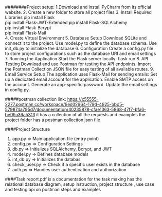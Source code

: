 ########Project setup:
1.Download and install PyCharm from its official website.
2. Create a new folder to store all project files 
3. Install Required Libraries
pip install Flask            
pip install Flask-JWT-Extended 
pip install Flask-SQLAlchemy  
pip install Flask-Bcrypt     
pip install Flask-Mail        
4. Create Virtual Environment
5. Database Setup
      Download SQLite and connect it to the project.
      Use model.py to define the database schema.
      Use init_db.py to initialize the database
6. Configuration
Create a config.py file to store project configurations such as the database URI and email settings
7. Running the Application
        Start the Flask server locally: flask run
8. API Testing 
Download and use Postman for testing the API endpoints.
Import the Postman Collection JSON file for easy testing of all available routes.
9. Email Service Setup
The application uses Flask-Mail for sending emails:
        Set up a dedicated email account for the application.
        Enable SMTP access on the account.
        Generate an app-specific password.
        Update the email settings in config.py.





#####postman collection link: https://x55555-2277.postman.co/workspace/9ed02964-179d-4925-bbd5-579874a795d7/documentation/40235878-cfae1363-5868-47f7-bfa6-be09a36a5313
it has a collection of all the requests and examples
the project folder has a postman collection json file 





####Project Structure 
1.	app.py => Main application file (entry point)
2.	config.py => Configuration Settings 
3.	db.py => Initializes SQLAlchemy, Bcrypt, and JWT 
4.	model.py => Defines database models
5.	int_db.py => Initializes the databas
6.	check_user.py => Check if a specific user exists in the database 
7.	auth.py => Handles user authentication and authorization


####Task report.pdf is a documentation for the task making has the relational database diagram, setup instruction, project structure , use case and testing api on postman steps and examples
